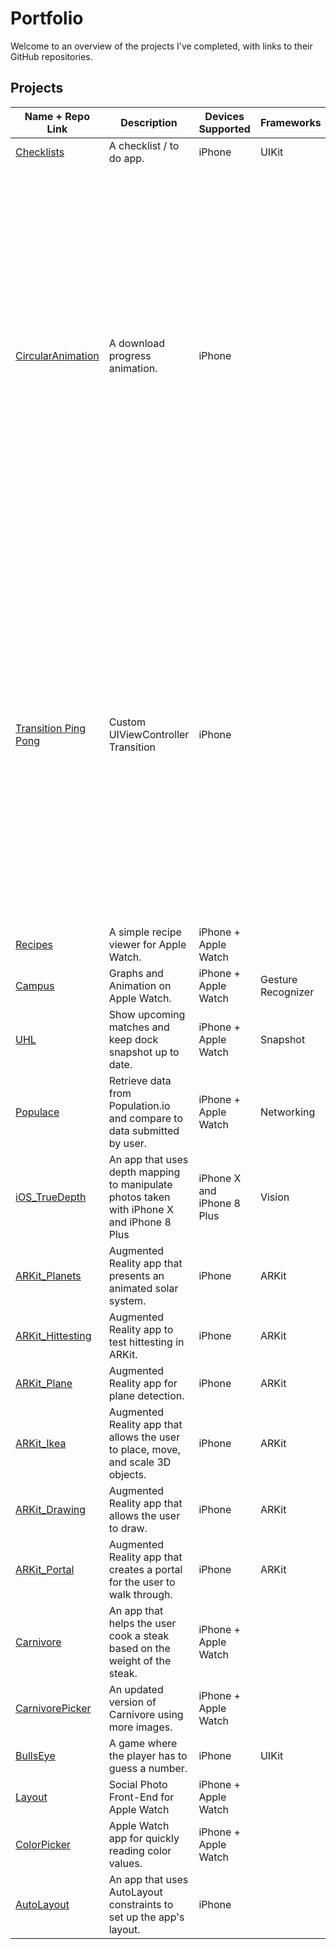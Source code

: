 # Portfolio

Welcome to an overview of the projects I've completed, with links to their GitHub repositories.

## Projects
|    Name + Repo Link    |    Description    |    Devices Supported    |    Frameworks    |    Image    |
|    -------------    |    -------------    |    -------------    |    -------------    |    -------------    |
|    [Checklists](https://github.com/IJkeBotman/Checklists)    |    A checklist / to do app.    |    iPhone    |    UIKit    |    ![AR Solar System](https://github.com/IJkeBotman/Portfolio/blob/master/Images/ARKit_Planets.gif)    |
|    [CircularAnimation](https://github.com/IJkeBotman/CircularAnimation)    |    A download progress animation.    |    iPhone    |        |    <img src="https://github.com/IJkeBotman/Portfolio/blob/master/Images/ARKit_Planets.gif" width="600">    |
|    [Transition Ping Pong](https://github.com/IJkeBotman/TransitionPingPong)    |    Custom UIViewController Transition    |    iPhone    |        |    <img src="https://github.com/IJkeBotman/Portfolio/blob/master/Images/BullsEye.gif" width="600">    |
|    [Recipes](https://github.com/IJkeBotman/Recipes)    |    A simple recipe viewer for Apple Watch.    |    iPhone + Apple Watch    |        |        |
|    [Campus](https://github.com/IJkeBotman/Campus)    |    Graphs and Animation on Apple Watch.    |    iPhone + Apple Watch    |    Gesture Recognizer    |        |
|    [UHL](https://github.com/IJkeBotman/UHL)    |    Show upcoming matches and keep dock snapshot up to date.    |    iPhone + Apple Watch    |    Snapshot    |        |
|    [Populace](https://github.com/IJkeBotman/Populace)    |    Retrieve data from Population.io and compare to data submitted by user.    |    iPhone + Apple Watch    |    Networking    |        |
|    [iOS_TrueDepth](https://github.com/IJkeBotman/iOS_TrueDepth)    |    An app that uses depth mapping to manipulate photos taken with iPhone X and iPhone 8 Plus    |    iPhone X and iPhone 8 Plus    |    Vision    |        |
|    [ARKit_Planets](https://github.com/IJkeBotman/ARKit_Planets)    |    Augmented Reality app that presents an animated solar system.    |    iPhone    |    ARKit    |        |
|    [ARKit_Hittesting](https://github.com/IJkeBotman/ARKit_Hittesting)    |    Augmented Reality app to test hittesting in ARKit.    |    iPhone    |    ARKit    |        |
|    [ARKit_Plane](https://github.com/IJkeBotman/ARKit_Plane)    |    Augmented Reality app for plane detection.    |    iPhone    |    ARKit    |        |
|    [ARKit_Ikea](https://github.com/IJkeBotman/ARKit_Ikea)    |    Augmented Reality app that allows the user to place, move, and scale 3D objects.    |    iPhone    |    ARKit    |        |
|    [ARKit_Drawing](https://github.com/IJkeBotman/ARKit_Drawing)    |    Augmented Reality app that allows the user to draw.    |    iPhone    |    ARKit    |        |
|    [ARKit_Portal](https://github.com/IJkeBotman/ARKit_Portal)    |    Augmented Reality app that creates a portal for the user to walk through.    |    iPhone    |    ARKit    |        |
|    [Carnivore](https://github.com/IJkeBotman/Carnivore)    |    An app that helps the user cook a steak based on the weight of the steak.    |    iPhone + Apple Watch    |        |        |
|    [CarnivorePicker](https://github.com/IJkeBotman/CarnivorePicker)    |    An updated version of Carnivore using more images.    |    iPhone + Apple Watch    |        |        |
|    [BullsEye](https://github.com/IJkeBotman/BullsEye)    |    A game where the player has to guess a number.    |    iPhone    |    UIKit    |        |
|    [Layout](https://github.com/IJkeBotman/Layout)    |    Social Photo Front-End for Apple Watch    |    iPhone + Apple Watch    |        |        |
|    [ColorPicker](https://github.com/IJkeBotman/ColorPicker)    |    Apple Watch app for quickly reading color values.    |    iPhone + Apple Watch    |        |        |
|    [AutoLayout](https://github.com/IJkeBotman/AutoLayout)    |    An app that uses AutoLayout constraints to set up the app's layout.    |    iPhone    |        |        |

